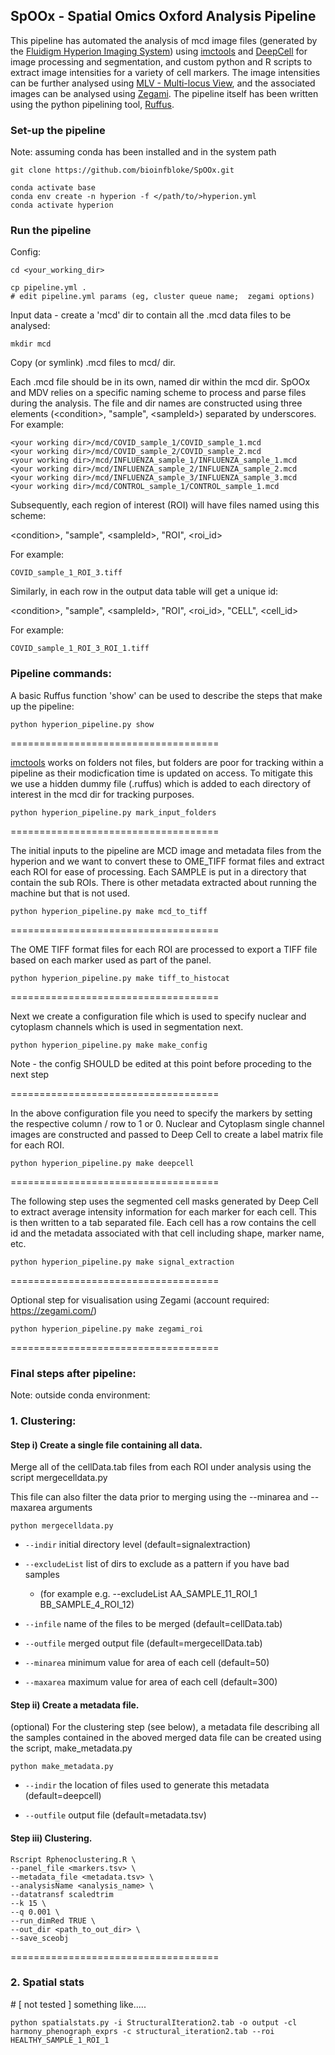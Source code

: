 ## SpOOx - Spatial Omics Oxford Analysis Pipeline
This pipeline has automated the analysis of mcd image files (generated by the [Fluidigm Hyperion Imaging System](https://www.fluidigm.com/products-services/instruments/hyperion)) using [imctools](https://github.com/BodenmillerGroup/imctools) and [DeepCell](https://simtk.org/projects/deepcell) for image processing and segmentation, and custom python and R scripts to extract image intensities for a variety of cell markers. The image intensities can be further analysed using [MLV - Multi-locus View](https://www.nature.com/articles/s42003-021-02097-y), and the associated images can be analysed using [Zegami](https://zegami.com/). The pipeline itself has been written using the python pipelining tool, [Ruffus](http://www.ruffus.org.uk).

### Set-up the pipeline ##################
Note: assuming conda has been installed and in the system path
```
git clone https://github.com/bioinfbloke/SpOOx.git
```

```
conda activate base
conda env create -n hyperion -f </path/to/>hyperion.yml
conda activate hyperion
```

### Run the pipeline ##################

Config:
```
cd <your_working_dir>

cp pipeline.yml .
# edit pipeline.yml params (eg, cluster queue name;  zegami options)
```

Input data - create a 'mcd' dir to contain all the .mcd data files to be analysed:
```
mkdir mcd 
```
Copy (or symlink) .mcd files to mcd/ dir. 

Each .mcd file should be in its own, named dir within the mcd dir. SpOOx and MDV relies on a specific naming scheme to process and parse files during the analysis. The file and dir names are constructed using three elements (\<condition\>, "sample", \<sampleId\>) separated by underscores. For example:
```
<your working dir>/mcd/COVID_sample_1/COVID_sample_1.mcd
<your working dir>/mcd/COVID_sample_2/COVID_sample_2.mcd
<your working dir>/mcd/INFLUENZA_sample_1/INFLUENZA_sample_1.mcd
<your working dir>/mcd/INFLUENZA_sample_2/INFLUENZA_sample_2.mcd
<your working dir>/mcd/INFLUENZA_sample_3/INFLUENZA_sample_3.mcd
<your working dir>/mcd/CONTROL_sample_1/CONTROL_sample_1.mcd
```
Subsequently, each region of interest (ROI) will have files named using this scheme:

\<condition\>, "sample", \<sampleId\>, "ROI", \<roi_id\>

For example:
```
COVID_sample_1_ROI_3.tiff
```
Similarly, in each row in the output data table will get a unique id:

\<condition\>, "sample", \<sampleId\>, "ROI", \<roi_id\>, "CELL", \<cell_id\>

For example:
```
COVID_sample_1_ROI_3_ROI_1.tiff
```

### Pipeline commands:
A basic Ruffus function 'show' can be used to describe the steps that make up the pipeline:
```
python hyperion_pipeline.py show
```
====================================

[imctools](https://github.com/BodenmillerGroup/imctools) works on folders not files, but folders are poor for tracking within a pipeline as their modicfication time is updated on access. To mitigate this we use a hidden dummy file (.ruffus) which is added to each directory of interest in the mcd dir for tracking purposes.

```
python hyperion_pipeline.py mark_input_folders
```
====================================

The initial inputs to the pipeline are MCD image and metadata files from the hyperion and we want to convert these to OME_TIFF format files and extract each ROI for ease of processing. Each SAMPLE is put in a directory that contain the sub ROIs. There is other metadata extracted about running the machine but that is not used.
```
python hyperion_pipeline.py make mcd_to_tiff
```
====================================

The OME TIFF format files for each ROI are  processed to export a TIFF file based on each marker used as part of the panel. 
```
python hyperion_pipeline.py make tiff_to_histocat
```
====================================

Next we create a configuration file which is used to specify nuclear and cytoplasm channels which is used in segmentation next.
```
python hyperion_pipeline.py make make_config
```
Note - the config SHOULD be edited at this point before proceding to the next step

====================================

In the above configuration file you need to specify the markers by setting the respective column / row to 1 or 0. Nuclear and Cytoplasm single channel images are constructed and passed to Deep Cell to create a label matrix file for each ROI.
```
python hyperion_pipeline.py make deepcell
```
====================================

The following step uses the segmented cell masks generated by Deep Cell to extract average intensity information for each marker for each cell. This is then written to a tab separated file. Each cell has a row contains the cell id and the metadata associated with that cell including shape, marker name, etc.
```
python hyperion_pipeline.py make signal_extraction
```
====================================

Optional step for visualisation using Zegami (account required: https://zegami.com/)
```
python hyperion_pipeline.py make zegami_roi
```

====================================

### Final steps after pipeline:
Note: outside conda environment:

###  1. Clustering:
#### Step i)  Create a single file containing all data. 

Merge all of the cellData.tab files from each ROI under analysis using the script mergecelldata.py

This file can also filter the data prior to merging using the --minarea and --maxarea arguments
```
python mergecelldata.py
```
- `--indir` initial directory level (default=signalextraction)
  
- `--excludeList` list of dirs to exclude as a pattern if you have bad samples
   - (for example e.g. --excludeList AA_SAMPLE_11_ROI_1 BB_SAMPLE_4_ROI_12)
  
- `--infile` name of the files to be merged (default=cellData.tab)
  
- `--outfile` merged output file (default=mergecellData.tab)
  
- `--minarea` minimum value for area of each cell (default=50)
  
- `--maxarea` maximum value for area of each cell (default=300)
  
#### Step ii)  Create a metadata file.

(optional) For the clustering step (see below), a metadata file describing all the samples contained in the aboved merged data file can be created using the script, make_metadata.py

```
python make_metadata.py
```
- `--indir` the location of files used to generate this metadata (default=deepcell)
 
- `--outfile` output file (default=metadata.tsv)


#### Step iii)  Clustering.
```
Rscript Rphenoclustering.R \
--panel_file <markers.tsv> \
--metadata_file <metadata.tsv> \
--analysisName <analysis_name> \
--datatransf scaledtrim
--k 15 \
--q 0.001 \
--run_dimRed TRUE \
--out_dir <path_to_out_dir> \
--save_sceobj
```
====================================

### 2. Spatial stats

\# [ not tested ] something like.....
```
python spatialstats.py -i StructuralIteration2.tab -o output -cl harmony_phenograph_exprs -c structural_iteration2.tab --roi HEALTHY_SAMPLE_1_ROI_1
```




